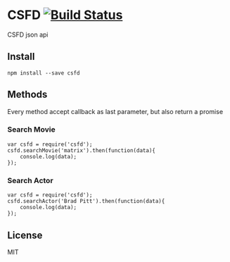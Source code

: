 # CSFD [![Build Status](https://secure.travis-ci.org/danielhusar/csfd.png?branch=master)](http://travis-ci.org/danielhusar/csfd)

CSFD json api


## Install

```
npm install --save csfd
```

## Methods

Every method accept callback as last parameter, but also return a promise

### Search Movie

```
var csfd = require('csfd');
csfd.searchMovie('matrix').then(function(data){
	console.log(data);
});

```

### Search Actor

```
var csfd = require('csfd');
csfd.searchActor('Brad Pitt').then(function(data){
	console.log(data);
});

```

## License

MIT
